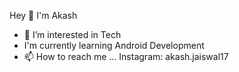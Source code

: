 Hey 
 👋
 I'm Akash

- 👀 I’m interested in Tech
- I'm currently learning Android Development
- 📫 How to reach me ...
             Instagram: akash.jaiswal17
             

<!---
akashjaiswal797112/akashjaiswal797112 is a ✨ special ✨ repository because its `README.md` (this file) appears on your GitHub profile.
You can click the Preview link to take a look at your changes.
--->

